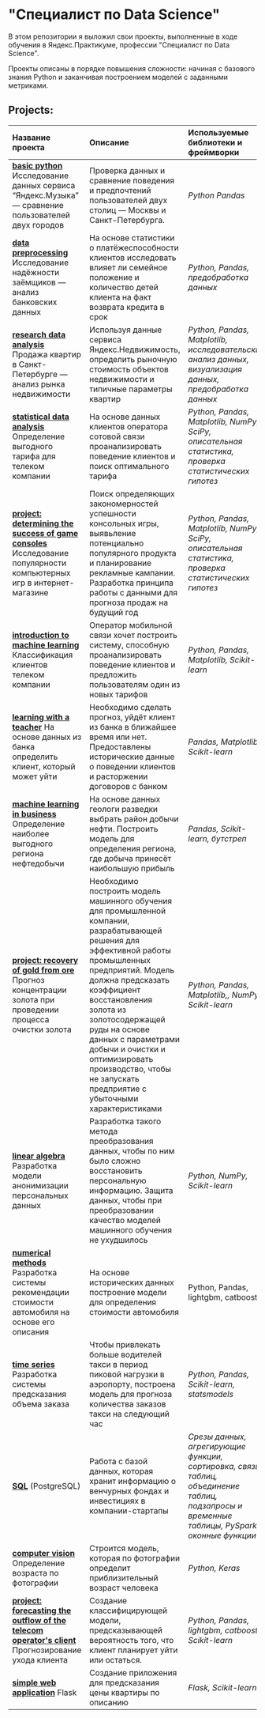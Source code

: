 # "Специалист по Data Science"

В этом репозитории я выложил свои проекты, выполненные в ходе обучения в Яндекс.Практикуме, профессии "Специалист по Data Science".

Проекты описаны в порядке повышения сложности: начиная с базового знания Python и заканчивая построением моделей с заданными метриками. 


## Projects:


| Название проекта | Описание | Используемые библиотеки и фреймворки| 
| :---------------------- | :---------------------- | :---------------------- |
|[**basic python**](https://github.com/andemidov/projects_ds/tree/main/basic%20python) Исследование данных сервиса “Яндекс.Музыка” — сравнение пользователей двух городов| Проверка данных и сравнение поведения и предпочтений пользователей двух столиц — Москвы и Санкт-Петербурга.| *Python* *Pandas* |
| [**data preprocessing**](https://github.com/andemidov/projects_ds/tree/main/data%20preprocessing) Исследование надёжности заёмщиков — анализ банковских данных | На основе статистики о платёжеспособности клиентов исследовать влияет ли семейное положение и количество детей клиента на факт возврата кредита в срок | *Python, Pandas, предобработка данных* |
| [**research data analysis**](https://github.com/andemidov/projects_ds/tree/70b75bd696cbd18fbfc83ac5b0eb1ea10ccc74fe/research%20data%20analysis) Продажа квартир в Санкт-Петербурге — анализ рынка недвижимости| Используя данные сервиса Яндекс.Недвижимость, определить рыночную стоимость объектов недвижимости и типичные параметры квартир | *Python, Pandas, Matplotlib, исследовательский анализ данных, визуализация данных, предобработка данных* |
| [**statistical data analysis**](https://github.com/andemidov/projects_ds/tree/70b75bd696cbd18fbfc83ac5b0eb1ea10ccc74fe/statistical%20data%20analysis) Определение выгодного тарифа для телеком компании| На основе данных клиентов оператора сотовой связи проанализировать поведение клиентов и поиск оптимального тарифа | *Python, Pandas, Matplotlib, NumPy, SciPy, описательная статистика, проверка статистических гипотез* |
| [**project: determining the success of game consoles**](https://github.com/andemidov/projects_ds/tree/main/determining%20the%20success%20of%20game%20consoles) Исследование популярности компьютерных игр в интернет-магазине | Поиск определяющих закономерностей успешности консольных игры, выявьление потенциально популярного продукта и планирование рекламные кампании. Разработка принципа работы с данными для прогноза продаж на будущий год | *Python, Pandas, Matplotlib, NumPy, SciPy, описательная статистика, проверка статистических гипотез* |
| [**introduction to machine learning**](https://github.com/andemidov/projects_ds/tree/main/introduction%20to%20machine%20learning) Классификация клиентов телеком компании| Оператор мобильной связи хочет построить систему, способную проанализировать поведение клиентов и предложить пользователям один из новых тарифов | *Python, Pandas, Matplotlib, Scikit-learn* |
| [**learning with a teacher**](https://github.com/andemidov/projects_ds/tree/main/learning%20with%20a%20teacher) На основе данных из банка определить клиент, который может уйти| Необходимо сделать прогноз, уйдёт клиент из банка в ближайшее время или нет. Предоставлены исторические данные о поведении клиентов и расторжении договоров с банком | *Pandas, Matplotlib, Scikit-learn* |
| [**machine learning in business**](https://github.com/andemidov/projects_ds/tree/main/machine%20learning%20in%20business)  Определение наиболее выгодного региона нефтедобычи | На основе данных геологи разведки выбрать район добычи нефти. Построить модель для определения региона, где добыча принесёт наибольшую прибыль | *Pandas, Scikit-learn, бутстреп* |
| [**project: recovery of gold from ore**](https://github.com/andemidov/projects_ds/tree/main/recovery%20of%20gold%20from%20ore) Прогноз концентрации золота при проведении процесса очистки золота| Необходимо построить модель машинного обучения для промышленной компании, разрабатывающей решения для эффективной работы промышленных предприятий. Модель должна предсказать коэффициент восстановления золота из золотосодержащей руды на основе данных с параметрами добычи и очистки и оптимизировать производство, чтобы не запускать предприятие с убыточными характеристиками | *Python, Pandas, Matplotlib,, NumPy, Scikit-learn* |
| [**linear algebra**](https://github.com/andemidov/projects_ds/tree/main/linear%20algebra) Разработка модели анонимизации персональных данных | Разработка такого метода преобразования данных, чтобы по ним было сложно восстановить персональную информацию. Защита данных, чтобы при преобразовании качество моделей машинного обучения не ухудшилось | *Python, NumPy, Scikit-learn* |
| [**numerical methods**](https://github.com/andemidov/projects_ds/tree/main/numerical%20methods) Разработка системы рекомендации стоимости автомобиля на основе его описания | На основе исторических данных построение модели для определения стоимости автомобиля | Python, Pandas, lightgbm, catboost |
| [**time series**](https://github.com/andemidov/projects_ds/tree/main/time%20series) Разработка системы предсказания объема заказа| Чтобы привлекать больше водителей такси в период пиковой нагрузки в аэропорту, построена модель для прогноза количества заказов такси на следующий час | *Python, Pandas, Scikit-learn, statsmodels* |
| [**SQL**](https://github.com/andemidov/projects_ds/tree/main/SQL) (PostgreSQL)| Работа с базой данных, которая хранит информацию о венчурных фондах и инвестициях в компании-стартапы | *Срезы данных, агрегирующие функции, сортировка, связь таблиц, объединение таблиц, подзапросы и временные таблицы, PySpark, оконные функции* |
| [**computer vision**](https://github.com/andemidov/projects_ds/tree/main/computer%20vision) Определение возраста по фотографии | Строится модель, которая по фотографии определит приблизительный возраст человека | *Python, Keras* |
| [**project: forecasting the outflow of the telecom operator's client**](https://github.com/andemidov/projects_ds/tree/main/Forecasting%20the%20outflow%20of%20the%20telecom%20operator's%20client%20(ML)) Прогнозирование ухода клиента| Cоздание классифицирующей модели, предсказывающей вероятность того, что клиент планирует уйти или остаться. | *Python, Pandas, lightgbm, catboost, Scikit-learn*|
| [**simple web application**](https://github.com/andemidov/projects_ds/tree/main/flask) Flask| Создание приложения для предсказания цены квартиры по описанию | *Flask, Scikit-learn* |

